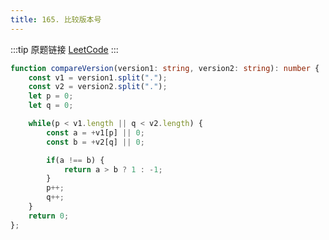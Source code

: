 ```yaml
---
title: 165. 比较版本号
---
```

:::tip 原题链接
[LeetCode](https://leetcode-cn.com/problems/compare-version-numbers/)
:::

```typescript
function compareVersion(version1: string, version2: string): number {
    const v1 = version1.split(".");
    const v2 = version2.split(".");
    let p = 0;
    let q = 0;

    while(p < v1.length || q < v2.length) {
        const a = +v1[p] || 0;
        const b = +v2[q] || 0;

        if(a !== b) {
            return a > b ? 1 : -1;
        }
        p++;
        q++;
    }
    return 0;
};
```
